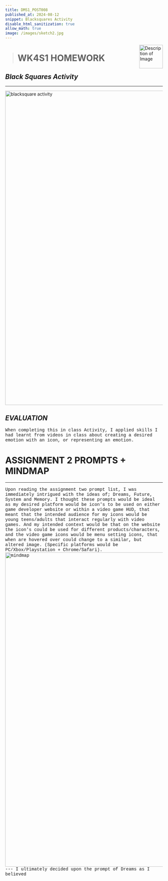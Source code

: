 ```yaml
---
title: DMS1_POST008
published_at: 2024-08-12
snippet: Blacksquares Activity 
disable_html_sanitization: true
allow_math: true
image: /images/sketch2.jpg
---
```


<img src="https://www.hardjewelry.com/cdn/shop/files/ezgif.com-gif-maker_3.gif?v=1649272041" alt="Description of Image" style="float:right; margin-left:20px; width:75px; height:auto;">

># **WK4S1 HOMEWORK**

## *Black Squares Activity*

---

<img src="images/blacksquarestask.jpg" alt="blacksquare activity" width="1000" height="1000">

## *EVALUATION*

<style>
  .custom-font {
    font-family: 'Courier New', Courier, monospace;
  }
</style>

<p class="custom-font">
When completing this in class Activity, I applied skills I had learnt from videos in class about creating a desired emotion with an icon, or representing an emotion.


# **ASSIGNMENT 2 PROMPTS + MINDMAP**
---
<p class="custom-font">
Upon reading the assignment two prompt list, I was immediately intrigued with the ideas of; <span class="bold">Dreams</span>, <span class="bold">Future</span>, <span class="bold">System</span> and <span class="bold">Memory</span>. I thought these prompts would be ideal as my desired platform would be icon's to be used on either game developer website or within a video game HUD, that meant that the intended audience for my icons would be young teens/adults that interact regularly with video games. And my intended context would be that on the website the icon's could be used for different products/characters, and the video game icons would be menu setting icons, that when are hovered over could change to a similar, but altered image. (Specific platforms would be PC/Xbox/Playstation + Chrome/Safari).

<img src="/images/mindmap.png" alt="mindmap" width="1000" height="1000">
---
I ultimately decided upon the prompt of <span class="highlight">Dreams</span> as I believed 
